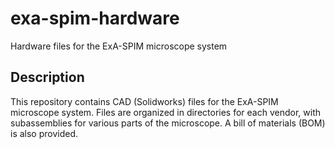 # exa-spim-hardware
Hardware files for the ExA-SPIM microscope system

## Description
This repository contains CAD (Solidworks) files for the ExA-SPIM microscope system. Files are organized in directories for each vendor, with subassemblies for various parts of the microscope. A bill of materials (BOM) is also provided.

